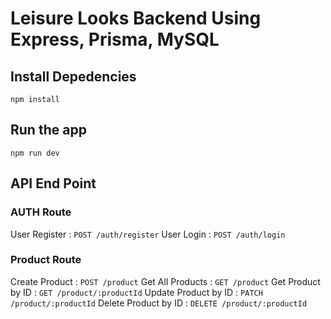# Leisure Looks Backend Using Express, Prisma, MySQL
 

## Install Depedencies

    npm install

## Run the app

    npm run dev

## API End Point

### AUTH Route

User Register : `POST /auth/register`
User Login : `POST /auth/login`


### Product Route

Create Product                : `POST /product`
Get All Products                  : `GET /product`
Get Product by ID             : `GET /product/:productId`
Update Product by ID          : `PATCH /product/:productId`
Delete Product by ID          : `DELETE /product/:productId`




